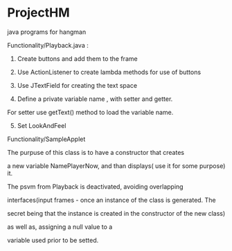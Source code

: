 # ProjectHM
java programs for hangman


Functionality/Playback.java  :


1) Create buttons and add them to the frame

2) Use ActionListener to create lambda methods for
   use of buttons

3) Use JTextField for creating the text space

4) Define  a private variable name , with setter and getter.

For setter use getText() method to load the variable name.

5) Set LookAndFeel



Functionality/SampleApplet


The purpuse of this class is to have a constructor that creates 

a new variable NamePlayerNow, and than  displays( use it for some purpose) it.

The psvm from Playback is deactivated, avoiding overlapping

interfaces(input frames - once an instance of the class is generated. The 

secret being that the instance is created in the constructor of the new class)

as well as, assigning a null value to a

variable used prior to be setted.
